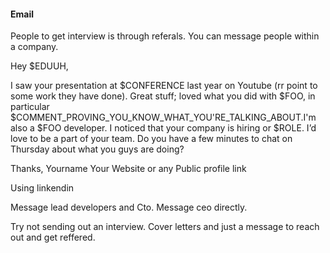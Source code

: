 #### Email

People to get interview is through referals. You can message people within a company.

Hey $EDUUH,

I saw your presentation at $CONFERENCE last year on Youtube (rr point to some work they have done).
Great stuff; loved what you did with $FOO, in particular
$COMMENT_PROVING_YOU_KNOW_WHAT_YOU'RE_TALKING_ABOUT.I'm also a $FOO developer. I noticed that your company is hiring or $ROLE. I’d love to be a part of your team. Do you have a few minutes to chat on Thursday about what you guys are doing?

Thanks,
Yourname
Your Website or any Public profile link

Using linkendin

Message lead developers and Cto.
Message ceo directly.

Try not sending out an interview. Cover letters and just a message to reach out and get reffered.
